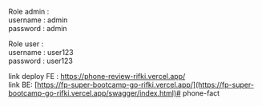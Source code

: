 Role admin : </br>
username : admin </br>
password : admin </br>

Role user : </br>
username : user123 </br>
password : user123 </br>

link deploy FE : https://phone-review-rifki.vercel.app/ </br>
link BE: [https://fp-super-bootcamp-go-rifki.vercel.app/](https://fp-super-bootcamp-go-rifki.vercel.app/swagger/index.html)# phone-fact

